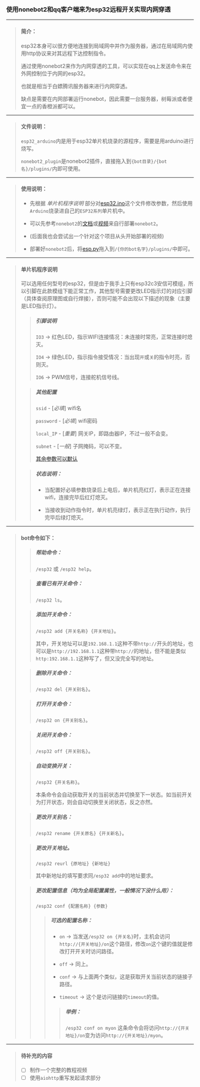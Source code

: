 ### 使用nonebot2和qq客户端来为esp32远程开关实现内网穿透

---

> #### 简介：
> 
> esp32本身可以很方便地连接到局域网中并作为服务器，通过在局域网内使用http协议来对其远程下达控制指令。
> 
> 通过使用nonebot2来作为内网穿透的工具，可以实现在qq上发送命令来在外网控制位于内网的esp32。
> 
> 也就是相当于白嫖腾讯服务器来进行内网穿透。
> 
> 缺点是需要在内网部署运行nonebot，因此需要一台服务器，树莓派或者便宜一点的香橙派都可以。

---

> #### 文件说明：
> 
> `esp32_arduino`内是用于esp32单片机烧录的源程序，需要是用arduino进行烧写。
> 
> `nonebot2_plugin`是nonebot2插件，直接拖入到`{bot目录}/{bot名}/plugins/`内即可使用。

---

> #### 使用说明：
> + 先根据 _单片机程序说明_  部分对[esp32.ino](esp32_arduino/esp32.ino)这个文件修改参数，然后使用`Arduino`烧录进自己的`ESP32系列`单片机中。
> 
> + 可以先参考`nonebot2`的[文档](https://v2.nonebot.dev/docs/)或[视频](https://www.bilibili.com/video/BV1aZ4y1f7e2?vd_source=0d656b14ae90f1922a53cbbeeb23cc68)来自行部署`nonebot2`。
> 
> + (后面我也会尝试出一个针对这个项目从头开始部署的视频)
> 
> + 部署好`nonebot2`后，将[esp.py](nonebot2_plugin/esp.py)拖入到`/{你的bot名字}/plugins/`中即可。

---

> #### 单片机程序说明
> 
> 可以选用任何型号的esp32，但是由于我手上只有esp32c3安信可模组，所以引脚在此款模组下能正常工作，其他型号需要更改LED指示灯的对应引脚（具体查阅原理图或自行焊接），否则可能不会出现以下描述的现象（主要是LED指示灯）。
> 
> > ##### 引脚说明
> >
> > `IO3` -> 红色LED，指示WIFI连接情况：未连接时常亮，正常连接时熄灭。
> >
> > `IO4` -> 绿色LED，指示指令接受情况：当出现`开`或`关`的指令时亮，否则灭。
> >
> > `IO6` -> PWM信号，连接舵机信号线。
>
> > ##### 其他配置
> >
> > `ssid` - [_必填_]  wifi名
> >
> > `password` - [_必填_]  wifi密码
> >
> > `local_IP` - [_重要_] 网关IP，即路由器IP，不过一般不会变。
> >
> > `subnet` - [_一般_] 子网掩码，可以不变。
> >
> > __<u>其余参数可以默认</u>__
>
> 
> > ##### 状态说明：
> >
> > + 当配置好必填参数烧录后上电后，单片机亮红灯，表示正在连接wifi，连接完毕后红灯熄灭。
> >
> > + 当接收到动作指令时，单片机亮绿灯，表示正在执行动作，执行完毕后绿灯熄灭。

---
> #### bot命令如下：
> > ##### 帮助命令：
> >
> > `/esp32` 或 `/esp32 help`。
>
> > ##### 查看已有开关命令：
> >
> > `/esp32 ls`。
>
> > ##### 添加开关命令：
> >
> > `/esp32 add {开关名称} {开关地址}`。
> >
> > 其中，开关地址可以是`192.168.1.1`这种不带`http://`开头的地址，也可以是`http://192.168.1.1`这种带`http://`的地址，但不能是类似`http:192.168.1.1`这种写了，但又没完全写的地址。
>
> > ##### 删除开关命令：
> >
> > `/esp32 del {开关别名}`。
>
> > ##### 打开开关命令：
> >
> > `/esp32 on {开关别名}`。
>
> > ##### 关闭开关命令：
> >
> > `/esp32 off {开关别名}`。
>
> > ##### 自动变换开关：
> >
> > `/esp32 {开关名称}`。
> >
> > 本条命令会自动获取开关的当前状态并切换至下一状态。如当前开关为打开状态，则会自动切换至关闭状态，反之亦然。
>
> > ##### 更改开关别名：
> >
> > `/esp32 rename {开关原名} {开关新名}`。
>
> > ##### 更改开关地址。
> >
> > `/esp32 reurl {原地址} {新地址}`
> >
> > 其中新地址的填写要求同`/esp32 add`中的地址要求。
>
> > ##### 更改配置信息（均为全局配置属性，一般情况下没什么用）：
> >
> > `/esp32 conf {配置名称} {参数}`
> >
> > > ##### 可选的配置名称：
> > >
> > > + `on` -> 当发送`/esp32 on {开关名}`时，主机会访问`http://{开关地址}/on`这个路径，修改`on`这个键的值就是修改打开开关时访问路径。
> > >
> > > + `off` -> 同上。
> > >
> > > + `conf` -> 与上面两个类似，这是获取开关当前状态的链接子路径。
> > >
> > > + `timeout` -> 这个是访问链接的`timeout`的值。
> > >
> > > > ##### 举例：
> > > >
> > > > `/esp32 conf on myon` 这条命令会将访问`http://{开关地址}/on`变为访问`http://{开关地址}/myon`。

---

> #### 待补充的内容
>
> - [ ] 制作一个完整的教程视频
> - [ ] 使用`aiohttp`重写发起请求部分